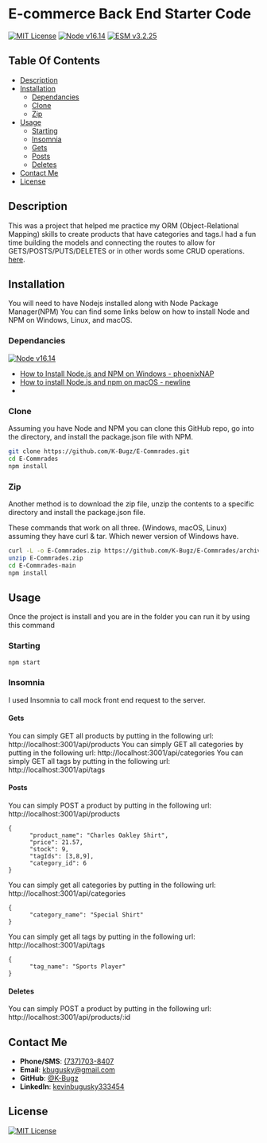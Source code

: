 # E-commerce Back End Starter Code
[![MIT License](https://img.shields.io/badge/license-MIT-green?style=plastic "MIT License" )](./LICENSE)
[![Node v16.14 ](https://img.shields.io/badge/Node%20v16.14-339933?labelColor=ffffff&style=plastic&logo=node.js&logoColor=339933 'Node.JS')](https://nodejs.org/)
[![ESM v3.2.25](https://img.shields.io/badge/ESM-%20v3.2.25-gold?labelColor=ffffff&style=plastic 'ESM')](https://www.npmjs.com/package/esm)



## Table Of Contents
* [Description](#description)
* [Installation](#installation)
  * [Dependancies](#dependancies)
  * [Clone](#clone)
  * [Zip](#zip)
* [Usage](#usage)
  * [Starting](#starting)
  * [Insomnia](#insomnia)
  * [Gets](#gets)
  * [Posts](#posts)
  * [Deletes](#deletes)
* [Contact Me](#contact-me)
* [License](#license)
## Description
This was a project that helped me practice my ORM (Object-Relational Mapping) skills to create products that have categories and tags.I had a fun time building the models and connecting the routes to allow for GETS/POSTS/PUTS/DELETES or in other words some CRUD operations. [here](https://drive.google.com/file/d/1ZQlNkelu_vlUaQ3jHG_TY9XBawkSuM7d/view).


## Installation

You will need to have Nodejs installed along with Node Package Manager(NPM)  You can
find some links below on how to install Node and NPM on Windows, Linux, and macOS.
### Dependancies
[![Node v16.14 ](https://img.shields.io/badge/Node%20v16.14-339933?labelColor=ffffff&style=plastic&logo=node.js&logoColor=339933 'NodeJS download page')](https://nodejs.org/en/download/)
* [How to Install Node.js and NPM on Windows - phoenixNAP](https://phoenixnap.com/kb/install-node-js-npm-on-windows)
* [How to install Node.js and npm on macOS - newline](https://www.newline.co/@Adele/how-to-install-nodejs-and-npm-on-macos--22782681)
* 
### Clone
Assuming you have Node and NPM you can clone this GitHub repo, go into the directory,
and install the package.json file with NPM.
```bash
git clone https://github.com/K-Bugz/E-Commrades.git
cd E-Commrades
npm install
```
### Zip
Another method is to download the zip file, unzip the contents to a specific directory
and install the package.json file.

These commands that work on all three. (Windows, macOS, Linux) assuming they have
curl & tar.  Which newer version of Windows have.
```bash
curl -L -o E-Commrades.zip https://github.com/K-Bugz/E-Commrades/archive/refs/heads/main.zip
unzip E-Commrades.zip
cd E-Commrades-main
npm install
```

## Usage
Once the project is install and you are in the folder you can run it by using this command
### Starting
```bash
npm start
```


### Insomnia
I used Insomnia to call mock front end request to the server. 
#### Gets
You can simply GET all products by putting in the following url: http://localhost:3001/api/products
You can simply GET all categories by putting in the following url: http://localhost:3001/api/categories
You can simply GET all tags by putting in the following url: http://localhost:3001/api/tags

#### Posts
You can simply  POST a product by putting in the following url: http://localhost:3001/api/products
```
{
      "product_name": "Charles Oakley Shirt",
      "price": 21.57,
      "stock": 9,
      "tagIds": [3,8,9],
      "category_id": 6
}
```
You can simply get all categories by putting in the following url: http://localhost:3001/api/categories
```
{
      "category_name": "Special Shirt"
}
```
You can simply get all tags by putting in the following url: http://localhost:3001/api/tags
```
{
      "tag_name": "Sports Player"
}
```
#### Deletes
You can simply  POST a product by putting in the following url: http://localhost:3001/api/products/:id

## Contact Me

- **Phone/SMS**: [(737)703-8407](tel:+17377038407/)
- **Email**: [kbugusky@gmail.com](mailto:kbugusky@gmail.com)
- **GitHub**: [@K-Bugz](https://www.github.com/K-Bugz)
- **LinkedIn**: [kevinbugusky333454](www.linkedin.com/in/kevinbugusky333454)
## License

[![MIT License](https://img.shields.io/badge/license-MIT-green?style=plastic)](./LICENSE)